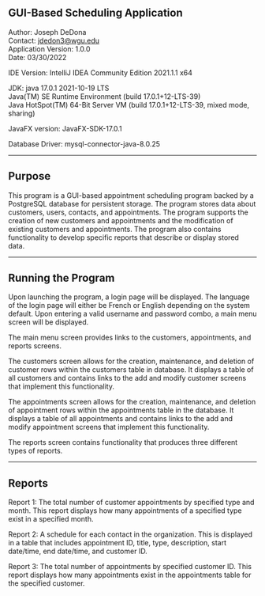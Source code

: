 ## GUI-Based Scheduling Application

Author: Joseph DeDona  
Contact: jdedon3@wgu.edu  
Application Version: 1.0.0  
Date: 03/30/2022

IDE Version: IntelliJ IDEA Community Edition 2021.1.1 x64

JDK: java 17.0.1 2021-10-19 LTS  
Java(TM) SE Runtime Environment (build 17.0.1+12-LTS-39)  
Java HotSpot(TM) 64-Bit Server VM (build 17.0.1+12-LTS-39, mixed mode, sharing)

JavaFX version: JavaFX-SDK-17.0.1

Database Driver: mysql-connector-java-8.0.25
____

## Purpose

This program is a GUI-based appointment scheduling program backed by a PostgreSQL database for persistent storage. The program stores data about customers, users, contacts, and appointments. The program supports the creation of new customers and appointments and the modification of existing customers and appointments. The program also contains functionality to develop specific reports that describe or display stored data.
____

## Running the Program

Upon launching the program, a login page will be displayed. The language of the login page will either be French or English depending on the system default. Upon entering a valid username and password combo, a main menu screen will be displayed.

The main menu screen provides links to the customers, appointments, and reports screens.

The customers screen allows for the creation, maintenance, and deletion of customer rows within the customers table in database. It displays a table of all customers and contains links to the add and modify customer screens that implement this functionality.

The appointments screen allows for the creation, maintenance, and deletion of appointment rows within the appointments table in the database. It displays a table of all appointments and contains links to the add and modify appointment screens that implement this functionality.

The reports screen contains functionality that produces three different types of reports.
____

## Reports
Report 1: The total number of customer appointments by specified type and month. This report displays how many appointments of a specified type exist in a specified month. 
  
Report 2: A schedule for each contact in the organization. This is displayed in a table that includes appointment ID, title, type, description, start date/time, end date/time, and customer ID.  
  
Report 3: The total number of appointments by specified customer ID. This report displays how many appointments exist in the appointments table for the specified customer.
